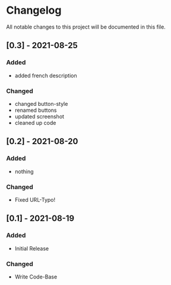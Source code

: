 # Changelog

All notable changes to this project will be documented in this file.




## [0.3] - 2021-08-25

### Added

- added french description

### Changed

- changed button-style
- renamed buttons
- updated screenshot
- cleaned up code





## [0.2] - 2021-08-20

### Added

- nothing

### Changed

- Fixed URL-Typo!





## [0.1] - 2021-08-19

### Added

- Initial Release

### Changed

- Write Code-Base
